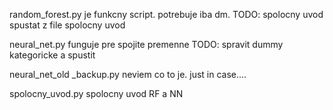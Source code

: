 
random_forest.py je funkcny script. potrebuje iba dm.
TODO: spolocny uvod spustat z file spolocny uvod

neural_net.py
funguje pre spojite premenne
 TODO: spravit dummy kategoricke a spustit


 neural_net_old _backup.py
 neviem co to je. just in case....

 spolocny_uvod.py
 spolocny uvod RF a NN


